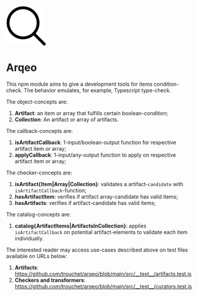 ![investigate yourself](https://raw.githubusercontent.com/trouchet/arqeo/main/images/arqheo_tiny.png)
# Arqeo

This npm module aims to give a development tools for items condition-check. The behavior emulates, for example, Typescript type-check. 

The object-concepts are:

1. __Artifact__: an item or array that fulfills certain boolean-condition;
2. __Collection__: An artifact or array of artifacts.

The callback-concepts are:

1. __isArtifactCallback__: 1-input/boolean-output function for respective artifact item or array; 
2. __applyCallback__: 1-input/any-output function to apply on respective artifact item or array; 

The checker-concepts are:

1. __isArtifact{Item|Array|Collection}__: validates a artifact-`candidate` with `isArtifactCallback`-function; 
2. __hasArtifactItem__: verifies if artifact array-candidate has valid items;
3. __hasArtifacts__: verifies if artifact-candidate has valid items;

The catalog-concepts are:

1. __catalog{ArtifactItems|ArtifactsInCollection}__: applies `isArtifactCallback` on potential artifact-elements to validate each item individually.  

The interested reader may access use-cases described above on test files available on URLs below: 

1. __Artifacts__: https://github.com/trouchet/arqeo/blob/main/src/__test__/artifacts.test.js
2. __Checkers and transformers__: https://github.com/trouchet/arqeo/blob/main/src/__test__/curators.test.js

